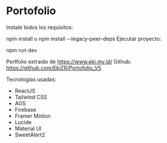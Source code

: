 # Portofolio 
Instale todos los requisitos:

npm install
o 
npm install --legacy-peer-deps
Ejecutar proyecto:

npm run dev

Portfolio extraido de  https://www.eki.my.id/ 
Github: https://github.com/EkiZR/Portofolio_V5

Tecnologías usadas:
- ReactJS
- Tailwind CSS
- AOS
- Firebase
- Framer Motion
- Lucide
- Material UI
- SweetAlert2





    
      


